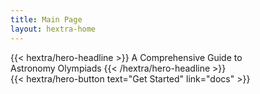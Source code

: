 ```yaml
---
title: Main Page
layout: hextra-home
---
```


<div class="hx:mt-6 hx:mb-6">
{{< hextra/hero-headline >}}
  A Comprehensive Guide to&nbsp;<br class="hx:sm:block hx:hidden" />Astronomy Olympiads
{{< /hextra/hero-headline >}}
</div>

<div class="hx:mb-6">
{{< hextra/hero-button text="Get Started" link="docs" >}}
</div>
